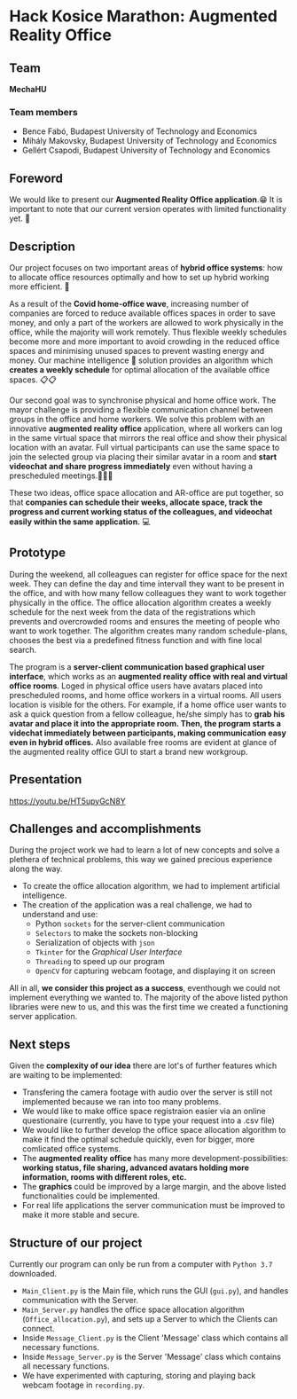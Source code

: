 # Hack Kosice Marathon: Augmented Reality Office

## Team

**MechaHU**

### Team members

- Bence Fabó, Budapest University of Technology and Economics
- Mihály Makovsky, Budapest University of Technology and Economics
- Gellért Csapodi, Budapest University of Technology and Economics

## Foreword

We would like to present our **Augmented Reality Office application**.😁 It is important to note that our current version operates with limited functionality yet. 🚧

## Description

  Our project focuses on two important areas of **hybrid office systems**: how to allocate office resources optimally and how to set up hybrid working more efficient. 🏢

  As a result of the **Covid home-office wave**, increasing number of companies are forced to reduce available offices spaces in order to save money, and only a part of the workers are allowed to work physically in the office, while the majority will work remotely. Thus flexible weekly schedules become more and more important to avoid crowding in the reduced office spaces and minimising unused spaces to prevent wasting energy and money. Our machine intelligence 🧠 solution provides an algorithm which **creates a weekly schedule** for optimal allocation of the available office spaces. 📋📋

  Our second goal was to synchronise physical and home office work. The mayor challenge is providing a flexible communication channel between groups in the office and home workers. We solve this problem with an innovative **augmented reality office** application, where all workers can log in the same virtual space that mirrors the real office and show their physical location with an avatar. Full virtual participants can use the same space to join the selected group via placing their similar avatar in a room and **start videochat and share progress immediately** even without having a prescheduled meetings.👻🧑‍💼

  These two ideas, office space allocation and AR-office are put together, so that **companies can schedule their weeks, allocate space, track the progress and current working status of the colleagues, and videochat easily within the same application.** 💻

## Prototype

  During the weekend, all colleagues can register for office space for the next week. They can define the day and time intervall they want to be present in the office, and with how many fellow colleagues they want to work together physically in the office. The office allocation algorithm creates a weekly schedule for the next week from the data of the registrations which prevents and overcrowded rooms and ensures the meeting of people who want to work together. The algorithm creates many random schedule-plans, chooses the best via a predefined fitness function and with fine local search. 

  The program is a **server-client communication based graphical user interface**, which works as an **augmented reality office with real and virtual office rooms**. Loged in physical office users have avatars placed into prescheduled rooms, and home office workers in a virtual rooms. All users location is visible for the others. For example, if a home office user wants to ask a quick question from a fellow colleague, he/she simply has to **grab his avatar and place it into the appropriate room. Then, the program starts a videchat immediately between participants, making communication easy even in hybrid offices.** Also available free rooms are evident at glance of the augmented reality office GUI to start a brand new workgroup.

## Presentation

https://youtu.be/HT5upyGcN8Y

## Challenges and accomplishments

During the project work we had to learn a lot of new concepts and solve a plethera of technical problems, this way we gained precious experience along the way.
- To create the office allocation algorithm, we had to implement artificial intelligence.
- The creation of the application was a real challenge, we had to understand and use:
    -  Python ```sockets``` for the server-client communication
    -  ```Selectors``` to make the sockets non-blocking
    -  Serialization of objects with ```json```
    -  ```Tkinter``` for the _Graphical User Interface_
    -  ```Threading``` to speed up our program
    -  ```OpenCV``` for capturing webcam footage, and displaying it on screen

All in all, **we consider this project as a success**, eventhough we could not implement everything we wanted to. The majority of the above listed python libraries were new to us, and this was the first time we created a functioning server application.

## Next steps
Given the **complexity of our idea** there are lot's of further features which are waiting to be implemented:
- Transfering the camera footage with audio over the server is still not implemented because we ran into too many problems.
- We would like to make office space registraion easier via an online questionaire (currently, you have to type your request into a .csv file)
- We would like to further develop the office space allocation algorithm to make it find the optimal schedule quickly, even for bigger, more comlicated office systems. 
- The **augmented reality office** has many more development-possibilities: **working status, file sharing, advanced avatars holding more information, rooms with different roles, etc.**
- The **graphics** could be improved by a large margin, and the above listed functionalities could be implemented.
- For real life applications the server communication must be improved to make it more stable and secure.

## Structure of our project
Currently our program can only be run from a computer with `Python 3.7` downloaded.
- `Main_Client.py` is the Main file, which runs the GUI (`gui.py`), and handles communication with the Server.
- `Main_Server.py` handles the office space allocation algorithm (`Office_allocation.py`), and sets up a Server to which the Clients can connect.
- Inside `Message_Client.py` is the Client 'Message' class which contains all necessary functions.
- Inside `Message_Server.py` is the Server 'Message' class which contains all necessary functions.
- We have experimented with capturing, storing and playing back webcam footage in `recording.py`.
